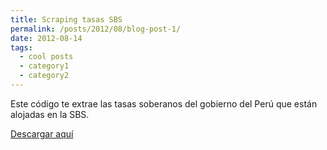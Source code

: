 ```yaml
---
title: Scraping tasas SBS
permalink: /posts/2012/08/blog-post-1/
date: 2012-08-14
tags:
  - cool posts
  - category1
  - category2
---
```

Este código te extrae las tasas soberanos del gobierno del Perú que están alojadas en la SBS.

[Descargar aquí]("https://github.com/joseuscamayta/joseuscamayta.github.io/blob/master/files/web_scraping_tasas_sbs.py")
